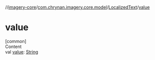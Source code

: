 //[imagery-core](../../../index.md)/[com.chrynan.imagery.core.model](../index.md)/[LocalizedText](index.md)/[value](value.md)



# value  
[common]  
Content  
val [value](value.md): [String](https://kotlinlang.org/api/latest/jvm/stdlib/kotlin/-string/index.html)  



